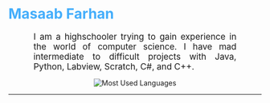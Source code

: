 <h1 style="color: #44AEFB;">  Masaab Farhan </h1>



<p align:"center" style="text-align: justify; margin: 0 50px; font-size: 17px;" >
    I am a highschooler trying to gain experience in the world of computer science. I have mad intermediate to difficult projects with Java, Python, Labview, Scratch, C#, and C++. 

<!-- Languages and Tools -->

<div class="stats" align="center">




<!-- ![Most Used Languages](https://github-readme-stats.vercel.app/api/top-langs/?username=KhaledBadranDev&show_icons=true&theme=algolia&border_radius=20) -->
    
<!-- compact programming languages layout -->
![Most Used Languages](https://github-readme-stats.vercel.app/api/top-langs/?username=TechnoLion-VI&layout=compact&show_icons=true&theme=algolia&border_radius=20)
</div>
<!--  End Stats Cards -->

---
<!-- Begin Footer -->
<!-- Icons Resources -->

<!-- 
🔗 Links 🔗
- My Github Portfolio Page:
https://github.com/ProgrammingGym
- My Github README Code:
https://raw.githubusercontent.com/Pro...
- Youtube Cards:
https://github.com/DenverCoder1/githu...
- Youtube Buttons / Badges :
https://github.com/DenverCoder1/custo...
- Github & Languages Stats Cards:
https://github.com/anuraghazra/github...
- Streak Stats Card:
https://github.com/denvercoder1/githu...
- README Web App Generator 1:
https://rahuldkjain.github.io/gh-prof...
- README Web App Generator 2:
https://arturssmirnovs.github.io/gith...
- SVG Icons Resource1:
https://devicon.dev/
- SVG Icons Resource2:
https://cdn.jsdelivr.net/npm/simple-i...
- SVG Icons Resource3:
https://www.svgrepo.com/
-->
